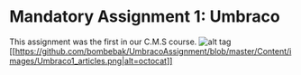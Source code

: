 # Mandatory Assignment 1: Umbraco
This assignment was the first in our C.M.S course. 
![alt tag](http://https://github.com/Bombebak/UmbracoAssignment/blob/master/AarhusWebDevelopersNetwork/Content/images/Umbraco1_articles.png)
[[https://github.com/bombebak/UmbracoAssignment/blob/master/Content/images/Umbraco1_articles.png|alt=octocat]]
